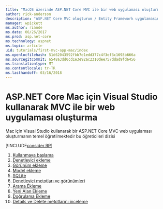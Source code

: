 ```yaml
---
title: "MacOS üzerinde ASP.NET Core MVC ile bir web uygulaması oluşturma"
author: rick-anderson
description: "ASP.NET Core MVC oluşturun / Entity Framework uygulamasını Mac için Visual Studio ile"
manager: wpickett
ms.author: riande
ms.date: 06/26/2017
ms.prod: asp.net-core
ms.technology: aspnet
ms.topic: article
uid: tutorials/first-mvc-app-mac/index
ms.openlocfilehash: 51d62043592fbb7e1edd377c4f3ef3c1693b666a
ms.sourcegitcommit: 6548a3dd0cd1e3e92ac2310dee757ddad9fd6456
ms.translationtype: MT
ms.contentlocale: tr-TR
ms.lasthandoff: 03/16/2018
---
```

# <a name="create-a-web-app-with-aspnet-core-mvc-using-visual-studio-for-mac"></a>ASP.NET Core Mac için Visual Studio kullanarak MVC ile bir web uygulaması oluşturma

Mac için Visual Studio kullanarak bir ASP.NET Core MVC web uygulaması oluşturmanın temel öğretilmektedir bu öğreticileri dizisi 

[!INCLUDE[consider RP](../../includes/razor.md)]

1. [Kullanmaya başlama](xref:tutorials/first-mvc-app-mac/start-mvc)
1. [Denetleyici ekleme](xref:tutorials/first-mvc-app-mac/adding-controller)
1. [Görünüm ekleme](xref:tutorials/first-mvc-app-mac/adding-view)
1. [Model ekleme](xref:tutorials/first-mvc-app-mac/adding-model)
1. [SQLite](xref:tutorials/first-mvc-app-mac/working-with-sql)
1. [Denetleyici metotları ve görünümleri](xref:tutorials/first-mvc-app-mac/controller-methods-views)
1. [Arama Ekleme](xref:tutorials/first-mvc-app-mac/search)
1. [Yeni Alan Ekleme](xref:tutorials/first-mvc-app-mac/new-field)
1. [Doğrulama Ekleme](xref:tutorials/first-mvc-app-mac/validation)
1. [Details ve Delete metotlarını inceleme](xref:tutorials/first-mvc-app/details)
